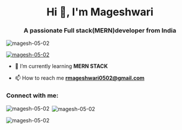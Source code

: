 <h1 align="center">Hi 👋, I'm Mageshwari</h1>
<h3 align="center">A passionate Full stack(MERN)developer from India</h3>

<p align="left"> <img src="https://komarev.com/ghpvc/?username=magesh-05-02&label=Profile%20views&color=0e75b6&style=flat" alt="magesh-05-02" /> </p>

<p align="left"> <a href="https://github.com/ryo-ma/github-profile-trophy"><img src="https://github-profile-trophy.vercel.app/?username=magesh-05-02" alt="magesh-05-02" /></a> </p>

- 🌱 I’m currently learning **MERN STACK**

- 📫 How to reach me **rmageshwari0502@gmail.com**

<h3 align="left">Connect with me:</h3>
<p align="left">
</p>

<p><img align="left" src="https://github-readme-stats.vercel.app/api/top-langs?username=magesh-05-02&show_icons=true&locale=en&layout=compact" alt="magesh-05-02" /></p>

<p>&nbsp;<img align="center" src="https://github-readme-stats.vercel.app/api?username=magesh-05-02&show_icons=true&locale=en" alt="magesh-05-02" /></p>

<p><img align="center" src="https://github-readme-streak-stats.herokuapp.com/?user=magesh-05-02&" alt="magesh-05-02" /></p>
